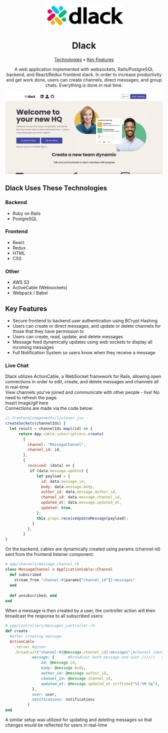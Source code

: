 <p align="center"><a target="_blank" href="https://dlack.herokuapp.com/#/"><img src="./app/assets/images/dlacklogo.png" width=250px/></a></p>

<h1 align="center">Dlack</h1>
<p align="center">
  <a href="#dlack-uses-these-technologies">Technologies</a> •
  <a href="#key-features">Key Features</a> 
</p>

<p align="center">A web application implemented with websockets, Rails/PostgreSQL backend, and React/Redux frontend stack. In order to increase productivity and get work done, users can create channels, direct messages, and group chats. Everything is done in real time.</p>

<p align="center"><a target="_blank" href="https://dlack.herokuapp.com/#/"><img src="./app/assets/images/dlackhome.png"  width=650px/></a></p>

## Dlack Uses These Technologies

### Backend

- Ruby on Rails
- PostgreSQL

### Frontend

- React
- Redux
- HTML
- CSS

### Other

- AWS S3
- ActiveCable (Websockets)
- Webpack / Babel

## Key Features

- Secure frontend to backend user authentication using BCrypt Hashing
- Users can create or direct messages, and update or delete channels for those that they have permission to
- Users can create, read, update, and delete messages
- Message feed dynamically updates using web sockets to display all incoming messages
- Full Notification System so users know when they receive a message

### Live Chat

Dlack utilizes ActionCable, a WebSocket framework for Rails, allowing open connections in order to edit, create, and delete messages and channels all in real-time <br>
View channels you've joined and communicate with other people - live! No need to refresh the page.<br>
Insert Image/gif here
<br>
Connections are made via the code below:

```js
// frontend/components/listener.jsx
createSockets(channelIds) {
  let result = channelIds.map((id) => {
      return App.cable.subscriptions.create(
        {
          channel: "MessageChannel",
          channel_id: id,
        },
        {
          received: (data) => {
           if (data.message.update) {
              let payload = {
                id: data.message.id,
                body: data.message.body,
                author_id: data.message.author_id,
                channel_id: data.message.channel_id,
                updated_at: data.message.updated_at,
                updated: true,
              };
              this.props.receiveUpdateMessage(payload);
            }
          },
        }
}
```

On the backend, cables are dynamically created using params (channel-id) sent from the frontend listener component:

```rb
# app/channels/message_channel.rb
class MessageChannel < ApplicationCable::Channel
  def subscribed
    stream_from "channel-#{params["channel_id"]}:messages"
  end

  def unsubscribed; end
end
```

When a message is then created by a user, the controller action will then broadcast the response to all subscribed users:

```rb
# app/controllers/messages_controller.rb
def create
  #After creating message:
  ActionCable
    .server #given
    .broadcast("channel-#{@message.channel_id}:messages",#channel identifier
            message: {      #broadcast both message and user //////   add user reducer receive message
                id: @message.id,
                body: @message.body,
                author_id: @message.author_id,
                channel_id: @message.channel_id,
                updated_at: @message.updated_at.strftime("%I:%M %p"),
            },
            user: user,
            notifications: notifications
          )
end
```

A similar setup was utilized for updating and deleting messages so that changes would be reflected for users in real-time
